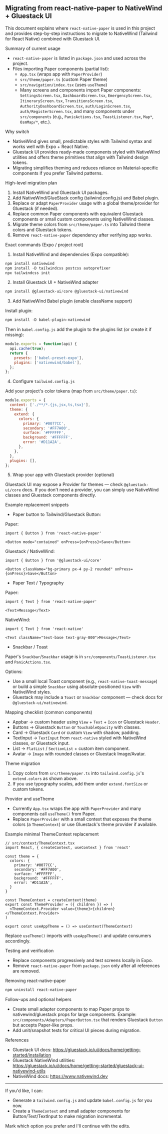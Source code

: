 ## Migrating from react-native-paper to NativeWind + Gluestack UI

This document explains where `react-native-paper` is used in this project and provides step-by-step instructions to migrate to NativeWind (Tailwind for React Native) combined with Gluestack UI.

Summary of current usage
- `react-native-paper` is listed in `package.json` and used across the project.
- Files importing Paper components (partial list):
  - `App.tsx` (wraps app with `PaperProvider`)
  - `src/theme/paper.ts` (custom Paper theme)
  - `src/navigation/index.tsx` (uses `useTheme`)
  - Many screens and components import Paper components: `SettingsScreen.tsx`, `DashboardScreen.tsx`, `EmergencyScreen.tsx`, `ItineraryScreen.tsx`, `TransitionsScreen.tsx`, `AuthorityDashboardScreen.tsx`, `auth/LoginScreen.tsx`, `auth/RegisterScreen.tsx`, and many components under `src/components` (e.g., `PanicActions.tsx`, `ToastListener.tsx`, `Map*`, `OsmMap/*`, etc.).

Why switch
- NativeWind gives small, predictable styles with Tailwind syntax and works well with Expo + React Native.
- Gluestack UI provides ready-made components styled with NativeWind utilities and offers theme primitives that align with Tailwind design tokens.
- Migrating simplifies theming and reduces reliance on Material-specific components if you prefer Tailwind patterns.

High-level migration plan
1. Install NativeWind and Gluestack UI packages.
2. Add NativeWind/GlueStack config (tailwind.config.js) and Babel plugin.
3. Replace or adapt `PaperProvider` usage with a global theme/provider for Gluestack (if needed).
4. Replace common Paper components with equivalent Gluestack components or small custom components using NativeWind classes.
5. Migrate theme colors from `src/theme/paper.ts` into Tailwind theme colors and Gluestack tokens.
6. Remove `react-native-paper` dependency after verifying app works.

Exact commands (Expo / project root)
1. Install NativeWind and dependencies (Expo compatible):

```powershell
npm install nativewind
npm install -D tailwindcss postcss autoprefixer
npx tailwindcss init
```

2. Install Gluestack UI + NativeWind adapter

```powershell
npm install @gluestack-ui/core @gluestack-ui/nativewind
```

3. Add NativeWind Babel plugin (enable className support)

Install plugin:

```powershell
npm install -D babel-plugin-nativewind
```

Then in `babel.config.js` add the plugin to the plugins list (or create it if missing):

```js
module.exports = function(api) {
  api.cache(true);
  return {
    presets: ['babel-preset-expo'],
    plugins: ['nativewind/babel'],
  };
};
```

4. Configure `tailwind.config.js`

Add your project's color tokens (map from `src/theme/paper.ts`):

```js
module.exports = {
  content: ['./**/*.{js,jsx,ts,tsx}'],
  theme: {
    extend: {
      colors: {
        primary: '#0077CC',
        secondary: '#FF7A00',
        surface: '#FFFFFF',
        background: '#FFFFFF',
        error: '#D11A2A',
      },
    },
  },
  plugins: [],
};
```

5. Wrap your app with Gluestack provider (optional)

Gluestack UI may expose a Provider for themes — check `@gluestack-ui/core` docs. If you don't need a provider, you can simply use NativeWind classes and Gluestack components directly.

Example replacement snippets

- Paper button to Tailwind/Gluestack Button:

Paper:

```tsx
import { Button } from 'react-native-paper'

<Button mode="contained" onPress={onPress}>Save</Button>
```

Gluestack / NativeWind:

```tsx
import { Button } from '@gluestack-ui/core'

<Button className="bg-primary px-4 py-2 rounded" onPress={onPress}>Save</Button>
```

- Paper Text / Typography

Paper:

```tsx
import { Text } from 'react-native-paper'

<Text>Message</Text>
```

NativeWind:

```tsx
import { Text } from 'react-native'

<Text className="text-base text-gray-800">Message</Text>
```

- Snackbar / Toast

Paper's `Snackbar`/`Snackbar` usage is in `src/components/ToastListener.tsx` and `PanicActions.tsx`.

Options:
- Use a small local Toast component (e.g., `react-native-toast-message`) or build a simple `Snackbar` using absolute-positioned `View` with NativeWind styles.
- Gluestack may include a `Toast` or `Snackbar` component — check docs for `@gluestack-ui/nativewind`.

Mapping checklist (common components)
- Appbar -> custom header using `View` + `Text` + `Icon` or Gluestack `Header`.
- Buttons -> Gluestack `Button` or `TouchableOpacity` with classes.
- Card -> Gluestack `Card` or custom `View` with shadow, padding.
- TextInput -> `TextInput` from `react-native` styled with NativeWind classes, or Gluestack input.
- List -> `FlatList` / `SectionList` + custom item component.
- Avatar -> `Image` with rounded classes or Gluestack Image/Avatar.

Theme migration
1. Copy colors from `src/theme/paper.ts` into `tailwind.config.js`'s `extend.colors` as shown above.
2. If you use typography scales, add them under `extend.fontSize` or custom tokens.

Provider and useTheme
- Currently `App.tsx` wraps the app with `PaperProvider` and many components call `useTheme()` from Paper.
- Replace `PaperProvider` with a small context that exposes the theme colors (a `ThemeContext`) or use Gluestack's theme provider if available.

Example minimal ThemeContext replacement

```tsx
// src/context/ThemeContext.tsx
import React, { createContext, useContext } from 'react'

const theme = {
  colors: {
    primary: '#0077CC',
    secondary: '#FF7A00',
    surface: '#FFFFFF',
    background: '#FFFFFF',
    error: '#D11A2A',
  }
}

const ThemeContext = createContext(theme)
export const ThemeProvider = ({ children }) => (
  <ThemeContext.Provider value={theme}>{children}</ThemeContext.Provider>
)

export const useAppTheme = () => useContext(ThemeContext)
```

Replace `useTheme()` imports with `useAppTheme()` and update consumers accordingly.

Testing and verification
- Replace components progressively and test screens locally in Expo.
- Remove `react-native-paper` from `package.json` only after all references are removed.

Removing react-native-paper

```powershell
npm uninstall react-native-paper
```

Follow-ups and optional helpers
- Create small adapter components to map Paper props to nativewind/gluestack props for large components. Example: `src/components/Adapters/PaperButton.tsx` that renders Gluestack `Button` but accepts Paper-like props.
- Add unit/snapshot tests for critical UI pieces during migration.

References
- Gluestack UI docs: https://gluestack.io/ui/docs/home/getting-started/installation
- Gluestack NativeWind utilities: https://gluestack.io/ui/docs/home/getting-started/gluestack-ui-nativewind-utils
- NativeWind docs: https://www.nativewind.dev

---
If you'd like, I can:
- Generate a `tailwind.config.js` and update `babel.config.js` for you now.
- Create a `ThemeContext` and small adapter components for Button/Text/TextInput to make migration incremental.

Mark which option you prefer and I'll continue with the edits.
